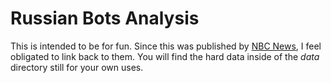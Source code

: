 # Russian Bots Analysis
This is intended to be for fun. Since this was published by [NBC News](https://www.nbcnews.com/politics/congress/how-democrats-use-dark-money-win-elections-n849391), I feel obligated to link back to them. You will find the hard data inside of the *data* directory still for your own uses.
